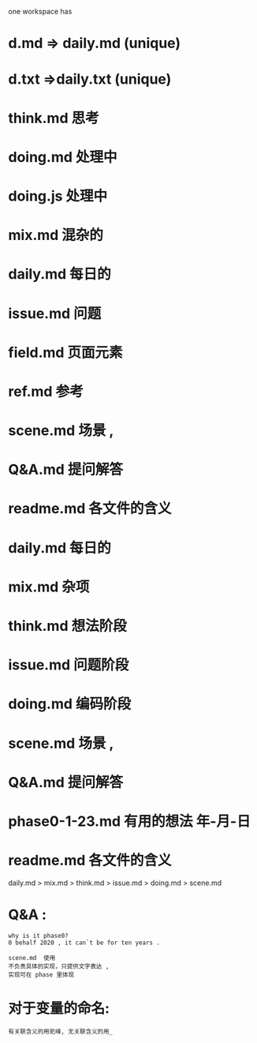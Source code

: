one workspace has 
# d.md => daily.md (unique)
# d.txt =>daily.txt (unique)

# think.md 思考
# doing.md  处理中
# doing.js  处理中
# mix.md  混杂的
# daily.md 每日的
# issue.md 问题
# field.md  页面元素
# ref.md 参考
# scene.md 场景 , 
# Q&A.md   提问解答
# readme.md 各文件的含义



# daily.md 每日的
# mix.md  杂项   
# think.md 想法阶段
# issue.md 问题阶段
# doing.md 编码阶段
# scene.md 场景 ,   
# Q&A.md   提问解答
# phase0-1-23.md 有用的想法  年-月-日
# readme.md 各文件的含义 


daily.md > mix.md > think.md > issue.md > doing.md > scene.md 

# Q&A :
    why is it phase0?
    0 behalf 2020 , it can`t be for ten years .

    scene.md  使用
    不负责具体的实现，只提供文字表达 ,
    实现可在 phase 里体现


# 对于变量的命名:
    有关联含义的用驼峰, 无关联含义的用_    